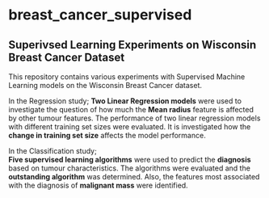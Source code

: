 # breast_cancer_supervised
## Superivsed Learning Experiments on Wisconsin Breast Cancer Dataset

This repository contains various experiments with Supervised Machine Learning models on the Wisconsin Breast Cancer dataset. 

In the Regression study; 
  **Two Linear Regression models** were used to investigate the question of how much the **Mean radius** feature is affected by other tumour features. The performance of two linear  regression models with different training set sizes were evaluated. It is investigated how the **change in training set size** affects the model performance. 

In the Classification study;  
  **Five supervised learning algorithms** were used to predict the **diagnosis** based on tumour characteristics. The algorithms were evaluated and the **outstanding algorithm** was determined. Also, the features most associated with the diagnosis of **malignant mass** were identified. 

